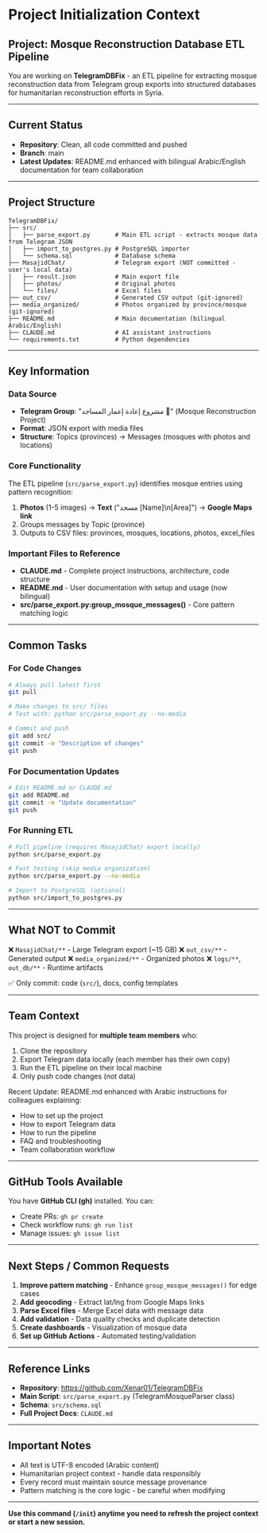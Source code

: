 # Project Initialization Context

## Project: Mosque Reconstruction Database ETL Pipeline

You are working on **TelegramDBFix** - an ETL pipeline for extracting mosque reconstruction data from Telegram group exports into structured databases for humanitarian reconstruction efforts in Syria.

---

## Current Status

- **Repository**: Clean, all code committed and pushed
- **Branch**: main
- **Latest Updates**: README.md enhanced with bilingual Arabic/English documentation for team collaboration

---

## Project Structure

```
TelegramDBFix/
├── src/
│   ├── parse_export.py       # Main ETL script - extracts mosque data from Telegram JSON
│   ├── import_to_postgres.py # PostgreSQL importer
│   └── schema.sql            # Database schema
├── MasajidChat/              # Telegram export (NOT committed - user's local data)
│   ├── result.json           # Main export file
│   ├── photos/               # Original photos
│   └── files/                # Excel files
├── out_csv/                  # Generated CSV output (git-ignored)
├── media_organized/          # Photos organized by province/mosque (git-ignored)
├── README.md                 # Main documentation (bilingual Arabic/English)
├── CLAUDE.md                 # AI assistant instructions
└── requirements.txt          # Python dependencies
```

---

## Key Information

### Data Source
- **Telegram Group**: "مشروع إعادة إعمار المساجد 🕌" (Mosque Reconstruction Project)
- **Format**: JSON export with media files
- **Structure**: Topics (provinces) → Messages (mosques with photos and locations)

### Core Functionality
The ETL pipeline (`src/parse_export.py`) identifies mosque entries using pattern recognition:
1. **Photos** (1-5 images) → **Text** ("مسجد [Name]\n[Area]") → **Google Maps link**
2. Groups messages by Topic (province)
3. Outputs to CSV files: provinces, mosques, locations, photos, excel_files

### Important Files to Reference
- **CLAUDE.md** - Complete project instructions, architecture, code structure
- **README.md** - User documentation with setup and usage (now bilingual)
- **src/parse_export.py:group_mosque_messages()** - Core pattern matching logic

---

## Common Tasks

### For Code Changes
```bash
# Always pull latest first
git pull

# Make changes to src/ files
# Test with: python src/parse_export.py --no-media

# Commit and push
git add src/
git commit -m "Description of changes"
git push
```

### For Documentation Updates
```bash
# Edit README.md or CLAUDE.md
git add README.md
git commit -m "Update documentation"
git push
```

### For Running ETL
```bash
# Full pipeline (requires MasajidChat/ export locally)
python src/parse_export.py

# Fast testing (skip media organization)
python src/parse_export.py --no-media

# Import to PostgreSQL (optional)
python src/import_to_postgres.py
```

---

## What NOT to Commit
❌ `MasajidChat/**` - Large Telegram export (~15 GB)
❌ `out_csv/**` - Generated output
❌ `media_organized/**` - Organized photos
❌ `logs/**`, `out_db/**` - Runtime artifacts

✅ Only commit: code (`src/`), docs, config templates

---

## Team Context

This project is designed for **multiple team members** who:
1. Clone the repository
2. Export Telegram data locally (each member has their own copy)
3. Run the ETL pipeline on their local machine
4. Only push code changes (not data)

Recent Update: README.md enhanced with Arabic instructions for colleagues explaining:
- How to set up the project
- How to export Telegram data
- How to run the pipeline
- FAQ and troubleshooting
- Team collaboration workflow

---

## GitHub Tools Available

You have **GitHub CLI (gh)** installed. You can:
- Create PRs: `gh pr create`
- Check workflow runs: `gh run list`
- Manage issues: `gh issue list`

---

## Next Steps / Common Requests

1. **Improve pattern matching** - Enhance `group_mosque_messages()` for edge cases
2. **Add geocoding** - Extract lat/lng from Google Maps links
3. **Parse Excel files** - Merge Excel data with message data
4. **Add validation** - Data quality checks and duplicate detection
5. **Create dashboards** - Visualization of mosque data
6. **Set up GitHub Actions** - Automated testing/validation

---

## Reference Links

- **Repository**: https://github.com/Xenar01/TelegramDBFix
- **Main Script**: `src/parse_export.py` (TelegramMosqueParser class)
- **Schema**: `src/schema.sql`
- **Full Project Docs**: `CLAUDE.md`

---

## Important Notes

- All text is UTF-8 encoded (Arabic content)
- Humanitarian project context - handle data responsibly
- Every record must maintain source message provenance
- Pattern matching is the core logic - be careful when modifying

---

**Use this command (`/init`) anytime you need to refresh the project context or start a new session.**
